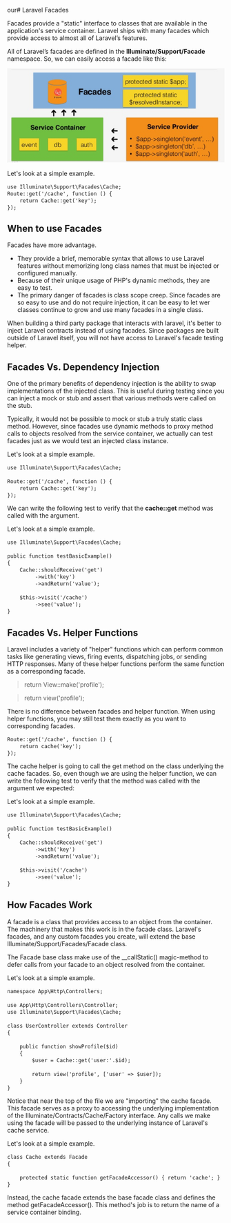 our# Laravel Facades

Facades provide a "static" interface to classes that are available in the application's service container. Laravel ships with many facades which provide access to almost all of Laravel’s features.

All of Laravel’s facades are defined in the **Illuminate/Support/Facade** namespace. So, we can easily access a facade like this:

![Laravel-Facades](images/Laravel-Facades.png)

Let's look at a simple example.
```
use Illuminate\Support\Facades\Cache;
Route::get('/cache', function () {
    return Cache::get('key');
});
```

## When to use Facades

Facades have more advantage.
- They provide a brief, memorable syntax that allows to use Laravel features without memorizing long class names that must be injected or configured manually.
- Because of their unique usage of PHP's dynamic methods, they are easy to test.
- The primary danger of facades is class scope creep. Since facades are so easy to use and do not require injection, it can be easy to let wer classes continue to grow and use many facades in a single class.

When building a third party package that interacts with laravel, it's better to inject Laravel contracts instead of using facades. Since packages are built outside of Laravel itself, you will not have access to Laravel's facade testing helper.

## Facades Vs. Dependency Injection

One of the primary benefits of dependency injection is the ability to swap implementations of the injected class. This is useful during testing since you can inject a mock or stub and assert that various methods were called on the stub.

Typically, it would not be possible to mock or stub a truly static class method. However, since facades use dynamic methods to proxy method calls to objects resolved from the service container, we actually can test facades just as we would test an injected class instance.

Let's look at a simple example.
```
use Illuminate\Support\Facades\Cache;

Route::get('/cache', function () {
    return Cache::get('key');
});
```

We can write the following test to verify that the **cache::get** method was called with the argument.

Let's look at a simple example.
```
use Illuminate\Support\Facades\Cache;

public function testBasicExample()
{
    Cache::shouldReceive('get')
         ->with('key')
         ->andReturn('value');

    $this->visit('/cache')
         ->see('value');
}
```

## Facades Vs. Helper Functions

Laravel includes a variety of "helper" functions which can perform common tasks like generating views, firing events, dispatching jobs, or sending HTTP responses. Many of these helper functions perform the same function as a corresponding facade.

> return View::make('profile');

> return view('profile');

There is no difference between facades and helper function. When using helper functions, you may still test them exactly as you want to corresponding facades.
```
Route::get('/cache', function () {
    return cache('key');
});
```
The cache helper is going to call the get method on the class underlying the cache facades. So, even though we are using the helper function, we can write the following test to verify that the method was called with the argument we expected:

Let's look at a simple example.
```
use Illuminate\Support\Facades\Cache;

public function testBasicExample()
{
    Cache::shouldReceive('get')
         ->with('key')
         ->andReturn('value');

    $this->visit('/cache')
         ->see('value');
}
```
## How Facades Work

A facade is a class that provides access to an object from the container. The machinery that makes this work is in the facade class. Laravel's facades, and any custom facades you create, will extend the base Illuminate/Support/Facades/Facade class.

The Facade base class make use of the __callStatic() magic-method to defer calls from your facade to an object resolved from the container.

Let's look at a simple example.
```
namespace App\Http\Controllers;

use App\Http\Controllers\Controller;
use Illuminate\Support\Facades\Cache;

class UserController extends Controller
{

    public function showProfile($id)
    {
        $user = Cache::get('user:'.$id);

        return view('profile', ['user' => $user]);
    }
}
```
Notice that near the top of the file we are "importing" the cache facade. This facade serves as a proxy to accessing the underlying implementation of the Illuminate/Contracts/Cache/Factory interface. Any calls we make using the facade will be passed to the underlying instance of Laravel's cache service.

Let's look at a simple example.
```
class Cache extends Facade
{

    protected static function getFacadeAccessor() { return 'cache'; }
}
```
Instead, the cache facade extends the base facade class and defines the method getFacadeAccessor(). This method's job is to return the name of a service container binding.
